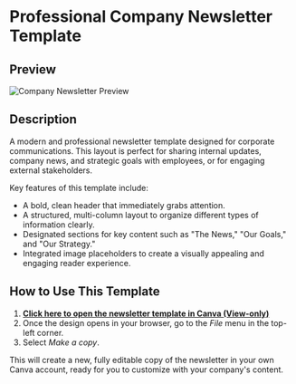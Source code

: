 # Professional Company Newsletter Template

## Preview

![Company Newsletter Preview](https://github.com/user-attachments/assets/624799b3-a157-442b-a05e-2d50f2c8ac17)

## Description

A modern and professional newsletter template designed for corporate communications. This layout is perfect for sharing internal updates, company news, and strategic goals with employees, or for engaging external stakeholders.

Key features of this template include:
* A bold, clean header that immediately grabs attention.
* A structured, multi-column layout to organize different types of information clearly.
* Designated sections for key content such as "The News," "Our Goals," and "Our Strategy."
* Integrated image placeholders to create a visually appealing and engaging reader experience.

## How to Use This Template 

1.  **[Click here to open the newsletter template in Canva (View-only)](https://www.canva.com/design/DAGvM6CaBVQ/L-x3jCcGG7HlBVKnw9mxjA/edit?utm_content=DAGvM6CaBVQ&utm_campaign=designshare&utm_medium=link2&utm_source=sharebutton)**
2.  Once the design opens in your browser, go to the *File* menu in the top-left corner.
3.  Select *Make a copy*.

This will create a new, fully editable copy of the newsletter in your own Canva account, ready for you to customize with your company's content.